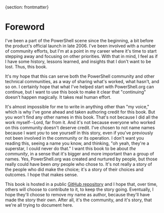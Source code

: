 {section: frontmatter}
# Foreword
I've been a part of the PowerShell scene since the beginning, a bit before the product's official launch in late 2006. I've been involved with a number of community efforts, but I'm at a point in my career where it's time to start stepping away and focusing on other priorities. With that in mind, I feel as if I have some history, lessons learned, and insights that I don't want to be lost. Thus, this book.

It's my hope that this can serve both the PowerShell community and other technical communities, as a way of sharing what's worked, what hasn't, and so on. I certainly hope that what I've helped start with PowerShell.org can continue, but I want to use this book to make it clear that "continuing" doesn't happen magically. It takes real human effort.

It's almost impossible for me to write in anything other than "my voice," which is why I've gone ahead and taken authoring credit for this book. But you won't find any other names in this book. That's not because I did all the work myself--Lord, far from it. And it's not because everyone who worked on this community doesn't deserve credit. I've chosen to not name names because I want _you_ to see yourself in this story, even if you've previously not been involved in the community or its operation. I don't want you reading this, seeing a name you know, and thinking, "oh yeah, they're a superstar, I could never do that." I want this book to be about _the community_, in a sense that it's bigger and more important than a group of names. Yes, PowerShell.org was created and nurtured by people, but those really could have been _any_ people who chose to. It's not really a story of the people who did make the choice; it's a story of their choices and outcomes. I hope that makes sense.

This book is hosted in a public [GitHub repository](https://github.com/devops-collective-inc/community-history) and I hope that, over time, others will choose to contribute to it, to keep the story going. Eventually, I hope they'll choose to remove my name as author, because they'll have made the story their own. After all, it's the community, and it's story, that we're all trying to document here. 